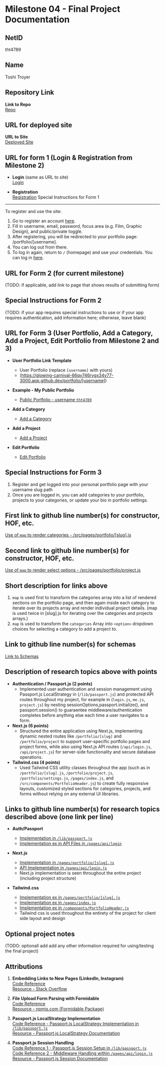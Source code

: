 Milestone 04 - Final Project Documentation
===

NetID
---
tht4789

Name
---
Toshi Troyer

Repository Link
---
**Link to Repo**  
    [Repo](https://github.com/nyu-csci-ua-0467-001-002-spring-2025/final-project-deployment-toshiHTroyer)

URL for deployed site 
---
**URL to Site**  
  [Deployed Site](https://glowing-carnival-66qv746rvgx34v77-3000.app.github.dev/)

URL for form 1 (Login & Registration from Milestone 2) 
---
- **Login** (same as URL to site)  
  [Login](https://glowing-carnival-66qv746rvgx34v77-3000.app.github.dev/)

- **Registration**  
  [Registration](https://glowing-carnival-66qv746rvgx34v77-3000.app.github.dev/register)
Special Instructions for Form 1
---
To register and use the site:
1. Go to register an account [here](https://glowing-carnival-66qv746rvgx34v77-3000.app.github.dev/register).
2. Fill in username, email, password, focus area (e.g. Film, Graphic Design), and public/private toggle.
3. After registering, you will be redirected to your portfolio page: /portfolio/[username].  
4. You can log out from there.
5. To log in again, return to `/` (homepage) and use your credentials. You can log in [here](https://glowing-carnival-66qv746rvgx34v77-3000.app.github.dev/).

URL for Form 2 (for current milestone)
---
(TODO: if applicable, add link to page that shows results of submitting form)

Special Instructions for Form 2
---
(TODO: if your app requires special instructions to use or if your app requires authentication, add information here; otherwise, leave blank)

URL for Form 3 (User Portfolio, Add a Category, Add a Project, Edit Portfolio from Milestone 2 and 3)
---

- **User Portfolio Link Template**  
    - User Portfolio (replace `[username]` with yours)   
    - (https://glowing-carnival-66qv746rvgx34v77-3000.app.github.dev/portfolio/[username])

- **Example - My Public Portfolio**  
    - [Public Portfolio - username `tht4789`](https://glowing-carnival-66qv746rvgx34v77-3000.app.github.dev/portfolio/tht4789)

- **Add a Category**  
  - [Add a Category](https://glowing-carnival-66qv746rvgx34v77-3000.app.github.dev/portfolio/project)

- **Add a Project**  
  - [Add a Project](https://glowing-carnival-66qv746rvgx34v77-3000.app.github.dev/portfolio/project)

- **Edit Portfolio**  
  - [Edit Portfolio](https://glowing-carnival-66qv746rvgx34v77-3000.app.github.dev/portfolio/settings)

Special Instructions for Form 3
---
1. Register and get logged into your personal portfolio page with your username slug path
2. Once you are logged in, you can add categories to your portfolio, projects to your categories, or update your bio in portfolio settings. 

First link to github line number(s) for constructor, HOF, etc.
---
[Use of `map` to render categories - /src/pages/portfolio/[slug].js](https://github.com/nyu-csci-ua-0467-001-002-spring-2025/final-project-deployment-toshiHTroyer/blob/36e311352d15a94c0630ab23f3c8dd2d04e7fce4/creativeshowcase/src/pages/portfolio/%5Bslug%5D.js#L115)

Second link to github line number(s) for constructor, HOF, etc.
---
[Use of `map` to render select options - /src/pages/portfolio/project.js](https://github.com/nyu-csci-ua-0467-001-002-spring-2025/final-project-deployment-toshiHTroyer/blob/d3b3fcb2fe5f8c5b4f06edc573957594b29a2770/creativeshowcase/src/pages/portfolio/project.js#L62)

Short description for links above
---
1. `map` is used first to transform the categories array into a list of rendered sections on the portfolio page, and then again inside each category to iterate over its projects array and render individual project details. (map is used twice in [slug].js for iterating over the categories and projects arrays.)
2. `map` is used to transform the `categories` Array into `<option>` dropdown choices for selecting a category to add a project to.  

Link to github line number(s) for schemas
---
[Link to Schemas](https://github.com/nyu-csci-ua-0467-001-002-spring-2025/final-project-deployment-toshiHTroyer/blob/adcbba76c2b80b64a43fae31e2374708b2522d6b/creativeshowcase/src/models/db.js#L1) 

Description of research topics above with points
---
- **Authentication / Passport.js (2 points)**   
    -  Implemented user authentication and session management using Passport.js LocalStrategy in (`/lib/passport.js`) and protected API routes throughout my project, for example in (`login.js`, `me.js`, `project.js`) by nesting sessionOptions,passport.initialize(), and passport.session() to guaraentee middleware/authentication completes before anything else each time a user navigates to a form. 
- **Next.js (6 points)**  
    - Structured the entire application using Next.js, implementing dynamic nested routes like `/portfolio/[slug]` and `/portfolio/project` to support user-specific portfolio pages and project forms, while also using Next.js API routes (`/api/login.js`, `/api/project.js`) for server-side functionality and secure database operations.  
- **Tailwind.css (4 points)**
    - Used Tailwind CSS utility classes throughout the app (such as in `/portfolio/[slug].js`, `/portfolio/project.js`, `/portfolio/settings.js`, `/pages/index.js`, and `/src/components/PortfolioHeader.js`) to create fully responsive layouts, customized styled sections for categories, projects, and forms without relying on any external UI libraries.

Links to github line number(s) for research topics described above (one link per line)
---
- **Auth/Passport**
    - [Implementation in `/lib/passport.js`](https://github.com/nyu-csci-ua-0467-001-002-spring-2025/final-project-deployment-toshiHTroyer/blob/7d872346a83f61ad5a431142919a25e98152a539/creativeshowcase/src/lib/passport.js#L1)
    - [Implementation ex in API Files in `/pages/api/login`](https://github.com/nyu-csci-ua-0467-001-002-spring-2025/final-project-deployment-toshiHTroyer/blob/4f2749cc45d355b1b297846485cb7a261c46c650/creativeshowcase/src/pages/api/login.js#L22)

- **Next.js**   
    - [Implementation in `/pages/portfolio/[slug].js`](https://github.com/nyu-csci-ua-0467-001-002-spring-2025/final-project-deployment-toshiHTroyer/blob/7f1bb62059f79e74d74be990674df4facfc1b255/creativeshowcase/src/pages/portfolio/%5Bslug%5D.js#L7)  
    - [API Implementation in `/pages/api/login.js`](https://github.com/nyu-csci-ua-0467-001-002-spring-2025/final-project-deployment-toshiHTroyer/blob/4f2749cc45d355b1b297846485cb7a261c46c650/creativeshowcase/src/pages/api/login.js#L6)
    - Next.js implementation is seen throughout the entire project (including project structure)  

- **Tailwind.css**  
    - [Implementation ex in `/pages/portfolio/[slug].js`](https://github.com/nyu-csci-ua-0467-001-002-spring-2025/final-project-deployment-toshiHTroyer/blob/7f1bb62059f79e74d74be990674df4facfc1b255/creativeshowcase/src/pages/portfolio/%5Bslug%5D.js#L95)
    - [Implementation ex in `/pages/index.js`](https://github.com/nyu-csci-ua-0467-001-002-spring-2025/final-project-deployment-toshiHTroyer/blob/ceb4617c262315f3d0b7610d085360b8769647ff/creativeshowcase/src/pages/index.js#L44)
    - [Implementation ex in `/components/PortfolioHeader.js`](https://github.com/nyu-csci-ua-0467-001-002-spring-2025/final-project-deployment-toshiHTroyer/blob/ceb4617c262315f3d0b7610d085360b8769647ff/creativeshowcase/src/components/PortfolioHeader.js#L9)
    - Tailwind css is used throughout the entirety of the project for client side layout and design


Optional project notes 
--- 
(TODO: optionall add add any other information required for using/testing the final project)

Attributions
---
1. **Embedding Links to New Pages (LinkedIn, Instagram)**  
   [Code Reference](https://github.com/nyu-csci-ua-0467-001-002-spring-2025/final-project-deployment-toshiHTroyer/blob/795954fda8e7ddbf1fd9e5b113fe3b46cffe46ff/creativeshowcase/src/pages/portfolio/%5Bslug%5D.js#L101)  
   [Resource - Stack Overflow](https://stackoverflow.com/questions/50709625/link-with-target-blank-and-rel-noopener-noreferrer-still-vulnerable)

2. **File Upload Form Parsing with Formidable**  
   [Code Reference](https://github.com/nyu-csci-ua-0467-001-002-spring-2025/final-project-deployment-toshiHTroyer/blob/fd5637af84f758f71417bd5dbb8342b7c87d2778/creativeshowcase/src/pages/api/project.js#L27)  
   [Resource - npmjs.com (Formidable Package)](https://www.npmjs.com/package/formidable)

3. **Passport.js LocalStrategy Implementation**  
   [Code Reference - Passport.js LocalStrategy Implementation in `/lib/passport.js`](https://github.com/nyu-csci-ua-0467-001-002-spring-2025/final-project-deployment-toshiHTroyer/blob/7d872346a83f61ad5a431142919a25e98152a539/creativeshowcase/src/lib/passport.js#L6)  
   [Resource - Passport.js LocalStrategy Documentation](https://www.passportjs.org/packages/passport-local/)

4. **Passport.js Session Handling**  
   [Code Reference 1 - Passport.js Session Setup in `/lib/passport.js`](https://github.com/nyu-csci-ua-0467-001-002-spring-2025/final-project-deployment-toshiHTroyer/blob/7d872346a83f61ad5a431142919a25e98152a539/creativeshowcase/src/lib/passport.js#L25)  
   [Code Reference 2 - Middleware Handling within `/pages/api/login.js`](https://github.com/nyu-csci-ua-0467-001-002-spring-2025/final-project-deployment-toshiHTroyer/blob/4f2749cc45d355b1b297846485cb7a261c46c650/creativeshowcase/src/pages/api/login.js#L24)  
   [Resource - Passport.js Session Documentation](https://www.passportjs.org/concepts/authentication/sessions/)



